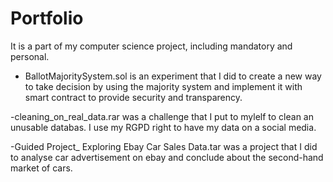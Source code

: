 # Portfolio
It is a part of my computer science project, including mandatory and personal.

- BallotMajoritySystem.sol is an experiment that I did to create a new way to take decision by using the majority system and implement it with smart contract to provide security and transparency.

-cleaning_on_real_data.rar was a challenge that I put to mylelf to clean an unusable databas. I use my RGPD right to have my data on a social media.

-Guided Project_ Exploring Ebay Car Sales Data.tar was a project that I did to analyse car advertisement on ebay and conclude about the second-hand market of cars.
